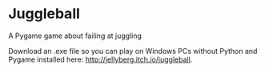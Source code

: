 Juggleball
==========

A Pygame game about failing at juggling

Download an .exe file so you can play on Windows PCs without Python and Pygame installed here: http://jellyberg.itch.io/juggleball.
